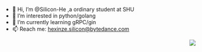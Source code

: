 - 👋 Hi, I’m @Silicon-He ,a ordinary student at SHU
- 👀 I’m interested in python/golang
- 🌱 I’m currently learning gRPC/gin
- 📫 Reach me: hexinze.silicon@bytedance.com

<img align="right" src="https://github-readme-stats.vercel.app/api?username=Silicon-He&show_icons=true">

<!---
Silicon-He/Silicon-He is a ✨ special ✨ repository because its `README.md` (this file) appears on your GitHub profile.
You can click the Preview link to take a look at your changes.
--->
